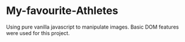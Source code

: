 # My-favourite-Athletes
Using pure vanilla javascript to manipulate images. Basic DOM features were used for this project. 

